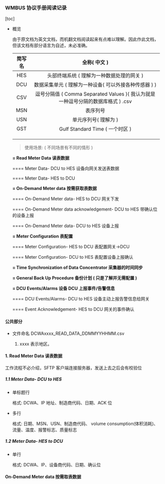 ### WMBUS 协议手册阅读记录

[toc]

- 概览

  由于原文档为英文文档，而机翻文档阅读起来有点难以理解。因此作此文档，但该文档有部分语言为自述，未必准确。

  | 简写名 |                         全称( 中文 )                         |
  | :----: | :----------------------------------------------------------: |
  |  HES   |          头部终端系统 ( 理解为一种数据处理的网关 )           |
  |  DCU   |    数据采集单元 ( 理解为一种设备( 可以外接各种传感器 ) )     |
  |  CSV   | 逗号分隔值 ( Comma Separated Values )( 我认为就是一种逗号分隔的数据库格式 ) .csv |
  |  MSN   |                           表序列号                           |
  |  USN   |                     单元序列号( 理解为 )                     |
  |  GST   |               Gulf Standard Time ( 一个时区 )                |
  |        |                                                              |
  |        |                                                              |
  |        |                                                              |

  > 使用场景: ( 不同场景有不同的情形 )

  **= Read Meter Data  读表数据**

  ==== Meter Data- DCU to HES  设备向网关发送表数据

  ==== Meter Data- HES to DCU

  **= On-Demand Meter data  按需获取表数据**

  ==== On-Demand Meter data- HES to DCU 网关下发

  ==== On-Demand Meter data acknowledgement- DCU to HES 带确认位的设备上报

  ==== On-Demand Meter data- DCU to HES  设备上报

  **= Meter Configuration 表配置**

  ==== Meter Configuration- HES to DCU 表配置网关->DCU

  ==== Meter Configuration- DCU to HES 表配置设备上报确认

  **= Time Synchronization of Data Concentrator  采集器的时间同步**

  **= General Back Up Procedure  备份计划 ( 只是了解并无需配置 )**

  **= DCU Events/Alarms  设备 DCU 上报事件/告警信息**

  ==== DCU Events/Alarms- DCU to HES 设备主动上报告警信息给网关

  ==== Event Acknowledgement- HES to DCU 网关的事件确认



#### 公共部分

- 文件命名 DCWAxxxx_READ_DATA_DDMMYYHHMM.csv

  1. xxxx 表示地区。

     



#### 1. Read Meter Data 读表数据

工作流程不必介绍，SFTP 客户端连接服务器，发送上去之后会有校验位

##### 1.1  Meter Data- DCU to HES 

- 单标题行

  格式: DCWA、IP 地址、制造商代码、日期、ACK 位

- 多行

  格式: 日期、MSN、USN、制造商代码、 volume consumption(体积消耗)、流量、温度、报警标志、质量标志



##### 1.2 Meter Data- HES to DCU

- 单行

  格式: DCWA、IP、设备商代码、日期、确认位



#### On-Demand Meter data 按需取表数据



































